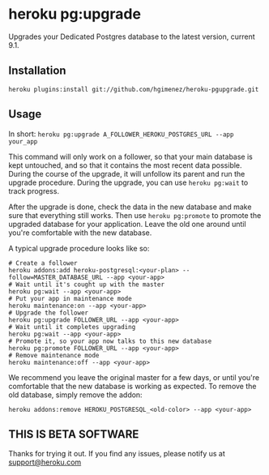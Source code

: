 # heroku pg:upgrade

Upgrades your Dedicated Postgres database to the latest version, current 9.1.

## Installation

    heroku plugins:install git://github.com/hgimenez/heroku-pgupgrade.git

## Usage

In short: `heroku pg:upgrade A_FOLLOWER_HEROKU_POSTGRES_URL --app your_app`

This command will only work on a follower, so that your main database is kept
untouched, and so that it contains the most recent data possible. During the
course of the upgrade, it will unfollow its parent and run the upgrade
procedure. During the upgrade, you can use `heroku pg:wait` to track progress.

After the upgrade is done, check the data in the new database and make sure that
everything still works. Then use `heroku pg:promote` to promote the upgraded
database for your application. Leave the old one around until you're comfortable
with the new database.

A typical upgrade procedure looks like so:

    # Create a follower
    heroku addons:add heroku-postgresql:<your-plan> --follow=MASTER_DATABASE_URL --app <your-app>
    # Wait until it's cought up with the master
    heroku pg:wait --app <your-app>
    # Put your app in maintenance mode
    heroku maintenance:on --app <your-app>
    # Upgrade the follower
    heroku pg:upgrade FOLLOWER_URL --app <your-app>
    # Wait until it completes upgrading
    heroku pg:wait --app <your-app>
    # Promote it, so your app now talks to this new database
    heroku pg:promote FOLLOWER_URL --app <your-app>
    # Remove maintenance mode
    heroku maintenance:off --app <your-app>

We recommend you leave the original master for a few days, or until you're comfortable
that the new database is working as expected. To remove the old database, simply remove
the addon:

    heroku addons:remove HEROKU_POSTGRESQL_<old-color> --app <your-app>

## THIS IS BETA SOFTWARE

Thanks for trying it out. If you find any issues, please notify us at support@heroku.com
